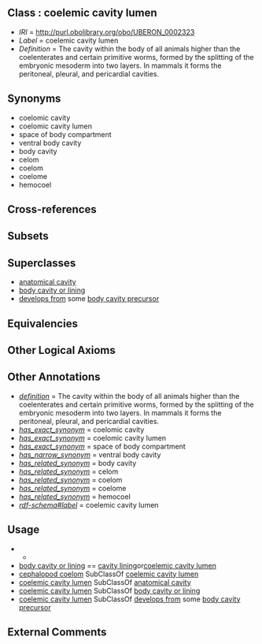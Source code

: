 
## Class : coelemic cavity lumen

 * *IRI* = http://purl.obolibrary.org/obo/UBERON_0002323
 * *Label* = coelemic cavity lumen
 * *Definition* = The cavity within the body of all animals higher than the coelenterates and certain primitive worms, formed by the splitting of the embryonic mesoderm into two layers. In mammals it forms the peritoneal, pleural, and pericardial cavities.

## Synonyms

 * coelomic cavity
 * coelomic cavity lumen
 * space of body compartment
 * ventral body cavity
 * body cavity
 * celom
 * coelom
 * coelome
 * hemocoel

## Cross-references


## Subsets


## Superclasses

 * [anatomical cavity](../../UBERON/53/UBERON_0002553.md)
 * [body cavity or lining](../../UBERON/58/UBERON_0004458.md)
 * [develops from](../../RO/02/RO_0002202.md) some [body cavity precursor](../../UBERON/86/UBERON_0003886.md)

## Equivalencies


## Other Logical Axioms


## Other Annotations

 * *[definition](../../IAO/15/IAO_0000115.md)* = The cavity within the body of all animals higher than the coelenterates and certain primitive worms, formed by the splitting of the embryonic mesoderm into two layers. In mammals it forms the peritoneal, pleural, and pericardial cavities.
 * *[has_exact_synonym](../../ym/oboInOwl#hasExactSynonym.md)* = coelomic cavity
 * *[has_exact_synonym](../../ym/oboInOwl#hasExactSynonym.md)* = coelomic cavity lumen
 * *[has_exact_synonym](../../ym/oboInOwl#hasExactSynonym.md)* = space of body compartment
 * *[has_narrow_synonym](../../ym/oboInOwl#hasNarrowSynonym.md)* = ventral body cavity
 * *[has_related_synonym](../../ym/oboInOwl#hasRelatedSynonym.md)* = body cavity
 * *[has_related_synonym](../../ym/oboInOwl#hasRelatedSynonym.md)* = celom
 * *[has_related_synonym](../../ym/oboInOwl#hasRelatedSynonym.md)* = coelom
 * *[has_related_synonym](../../ym/oboInOwl#hasRelatedSynonym.md)* = coelome
 * *[has_related_synonym](../../ym/oboInOwl#hasRelatedSynonym.md)* = hemocoel
 * *[rdf-schema#label](../../el/rdf-schema#label.md)* = coelemic cavity lumen

## Usage

 * -
 * [body cavity or lining](../../UBERON/58/UBERON_0004458.md) == [cavity lining](../../UBERON/57/UBERON_0004457.md)or[coelemic cavity lumen](../../UBERON/23/UBERON_0002323.md)
 * [cephalopod coelom](../../CEPH/67/CEPH_0000067.md) SubClassOf [coelemic cavity lumen](../../UBERON/23/UBERON_0002323.md)
 * [coelemic cavity lumen](../../UBERON/23/UBERON_0002323.md) SubClassOf [anatomical cavity](../../UBERON/53/UBERON_0002553.md)
 * [coelemic cavity lumen](../../UBERON/23/UBERON_0002323.md) SubClassOf [body cavity or lining](../../UBERON/58/UBERON_0004458.md)
 * [coelemic cavity lumen](../../UBERON/23/UBERON_0002323.md) SubClassOf [develops from](../../RO/02/RO_0002202.md) some [body cavity precursor](../../UBERON/86/UBERON_0003886.md)

## External Comments

